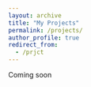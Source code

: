 ```yaml
---
layout: archive
title: "My Projects"
permalink: /projects/
author_profile: true
redirect_from:
  - /prjct
---
```

Coming soon


